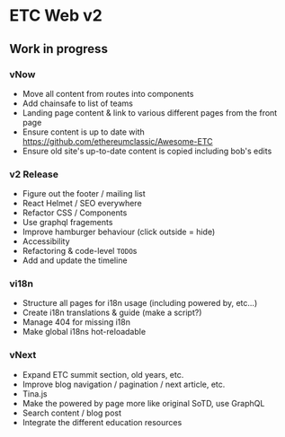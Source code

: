 # ETC Web v2

## Work in progress

### vNow

- Move all content from routes into components
- Add chainsafe to list of teams
- Landing page content & link to various different pages from the front page
- Ensure content is up to date with https://github.com/ethereumclassic/Awesome-ETC
- Ensure old site's up-to-date content is copied including bob's edits

### v2 Release

- Figure out the footer / mailing list
- React Helmet / SEO everywhere
- Refactor CSS / Components
- Use graphql fragements
- Improve hamburger behaviour (click outside = hide)
- Accessibility
- Refactoring & code-level `TODO`s
- Add and update the timeline

### vi18n

- Structure all pages for i18n usage (including powered by, etc...)
- Create i18n translations & guide (make a script?)
- Manage 404 for missing i18n
- Make global i18ns hot-reloadable

### vNext

- Expand ETC summit section, old years, etc.
- Improve blog navigation / pagination / next article, etc.
- Tina.js
- Make the powered by page more like original SoTD, use GraphQL
- Search content / blog post
- Integrate the different education resources
